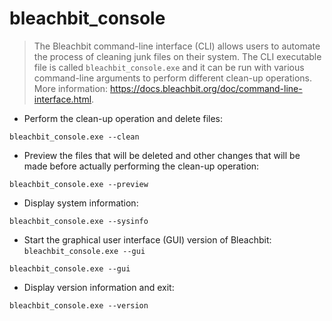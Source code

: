 # bleachbit_console

> The Bleachbit command-line interface (CLI) allows users to automate the process of cleaning junk files on their system. The CLI executable file is called `bleachbit_console.exe` and it can be run with various command-line arguments to perform different clean-up operations.
> More information: <https://docs.bleachbit.org/doc/command-line-interface.html>.

- Perform the clean-up operation and delete files:

`bleachbit_console.exe --clean`

- Preview the files that will be deleted and other changes that will be made before actually performing the clean-up operation:

`bleachbit_console.exe --preview`

- Display system information:

`bleachbit_console.exe --sysinfo`

- Start the graphical user interface (GUI) version of Bleachbit: `bleachbit_console.exe --gui`

`bleachbit_console.exe --gui`

- Display version information and exit:

`bleachbit_console.exe --version`
